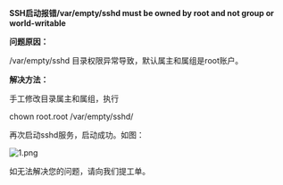 **SSH启动报错/var/empty/sshd must be owned by root and not group or world-writable**

**问题原因：**

/var/empty/sshd 目录权限异常导致，默认属主和属组是root账户。

**解决方法：**

手工修改目录属主和属组，执行

chown root.root /var/empty/sshd/

再次启动sshd服务，启动成功。如图：

![1.png](https://img1.jcloudcs.com/cms/fbc55624-ce33-41b1-82dc-a54944015c5d20180709114925.png)

如无法解决您的问题，请向我们提工单。